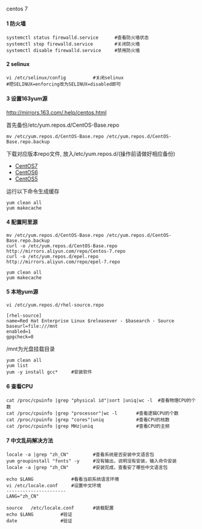 centos 7



#### 1 防火墙

```shell
systemctl status firewalld.service		#查看防火墙状态
systemctl stop firewalld.service		#关闭防火墙
systemctl disable firewalld.service		#禁用防火墙
```



#### 2 selinux

```shell
vi /etc/selinux/config			#关闭selinux
#把SELINUX=enforcing改为SELINUX=disabled即可
```

#### 

#### 3 设置163yum源

http://mirrors.163.com/.help/centos.html

首先备份/etc/yum.repos.d/CentOS-Base.repo

```
mv /etc/yum.repos.d/CentOS-Base.repo /etc/yum.repos.d/CentOS-Base.repo.backup
```

下载对应版本repo文件, 放入/etc/yum.repos.d/(操作前请做好相应备份)

- [CentOS7](http://mirrors.163.com/.help/CentOS7-Base-163.repo)
- [CentOS6](http://mirrors.163.com/.help/CentOS6-Base-163.repo)
- [CentOS5](http://mirrors.163.com/.help/CentOS5-Base-163.repo)

运行以下命令生成缓存

```
yum clean all
yum makecache
```



#### 4 配置阿里源

```shell
mv /etc/yum.repos.d/CentOS-Base.repo /etc/yum.repos.d/CentOS-Base.repo.backup
curl -o /etc/yum.repos.d/CentOS-Base.repo http://mirrors.aliyun.com/repo/Centos-7.repo
curl -o /etc/yum.repos.d/epel.repo http://mirrors.aliyun.com/repo/epel-7.repo
```

```
yum clean all
yum makecache
```



#### 5  本地yum源

```shell
vi /etc/yum.repos.d/rhel-source.repo
```

```
[rhel-source]
name=Red Hat Enterprise Linux $releasever - $basearch - Source
baseurl=file:///mnt		
enabled=1
gpgcheck=0
```

/mnt为光盘挂载目录

```shell
yum clean all
yum list
yum -y install gcc*		#安装软件
```



#### 6 查看CPU

```shell
cat /proc/cpuinfo |grep "physical id"|sort |uniq|wc -l 	#查看物理CPU的个数
cat /proc/cpuinfo |grep "processor"|wc -l		#查看逻辑CPU的个数 
cat /proc/cpuinfo |grep "cores"|uniq 			#查看CPU的核数
cat /proc/cpuinfo |grep MHz|uniq 			    #查看CPU的主频
```



#### 7 中文乱码解决方法

```shell
locale -a |grep "zh_CN"			#查看系统是否安装中文语言包 
yum groupinstall "fonts" -y		#没有输出，说明没有安装，输入命令安装
locale -a |grep "zh_CN"			#安装完成，查看安了哪些中文语言包
```

```shell
echo $LANG				#看看当前系统语言环境
vi /etc/locale.conf		#设置中文环境
----------------------
LANG="zh_CN"
```

```shell
source   /etc/locale.conf		#装载配置
echo $LANG			#验证
date				#验证
```





